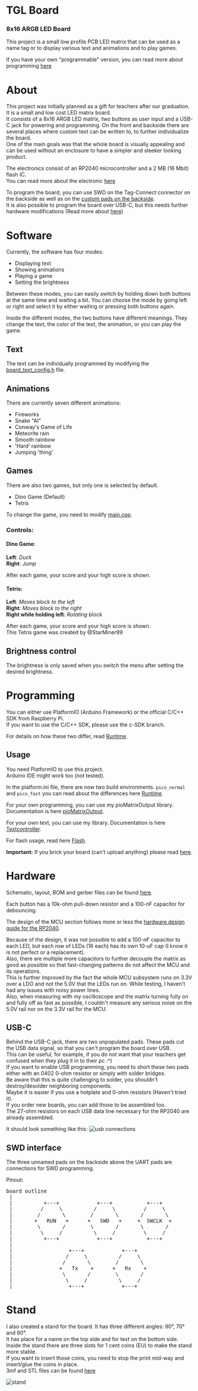 # TGL Board

### 8x16 ARGB LED Board

This project is a small low profile PCB LED matrix that can be used as a name tag
or to display various text and animations and to play games.

If you have your own "programmable" version,
you can read more about programming [here](#programming)

# About
This project was initially planned as a gift for teachers after our graduation.  
It is a small and low cost LED matrix board.  
It consists of a 8x16 ARGB LED matrix, two buttons as user input and a USB-C jack for powering and programming. 
On the front and backside there are several places where custom text can be written to,
to further individualize the board.  
One of the main goals was that the whole board is visually appealing
and can be used without an enclosure to have a simpler and sleeker looking product.

The electronics consist of an RP2040 microcontroller and a 2 MB (16 Mbit) flash IC.  
You can read more about the electronic [here](#hardware)

To program the board,
you can use SWD on the Tag-Connect connector on the backside as well as on the [custom pads on the backside](#swd-interface).  
It is also possible to program the board over USB-C,
but this needs further hardware modifications (Read more about [here](#usb-c))

# Software
Currently, the software has four modes:

- Displaying text
- Showing animations
- Playing a game
- Setting the brightness

Between these modes, you can easily switch by holding down both buttons at the same time and waiting a bit.
You can choose the mode by going left or right and select it by either waiting or pressing both buttons again.

Inside the different modes, the two buttons have different meanings.
They change the text, the color of the text, the animation, or you can play the game.

## Text
The text can be individually programmed by modifying the [board_text_config.h](src/DisplayText/board_text_config.h) file.

## Animations
There are currently seven different animations:

- Fireworks
- Snake "AI"
- Conway's Game of Life
- Meteorite rain
- Smooth rainbow
- 'Hard' rainbow
- Jumping 'thing'

## Games
There are also two games, but only one is selected by default.

- Dino Game (Default)
- Tetris

To change the game, you need to modify [main.cpp](src/main.cpp).

### Controls: 
#### Dino Game: 
**Left**: *Duck*  
**Right**: *Jump*

After each game, your score and your high score is shown.


#### Tetris:
**Left**: *Moves block to the left*  
**Right**: *Moves block to the right*  
**Right while holding left**: *Rotating block*

After each game, your score and your high score is shown.  
This Tetris game was created by @StarMiner99

## Brightness control
The brightness is only saved when you switch the menu after setting the desired brightness.


# Programming
You can either use PlatformIO (Arduino Framework) or the official C/C++ SDK from Raspberry Pi.  
If you want to use the C/C++ SDK, please use the c-SDK branch.

For details on how these two differ, read [Runtime](README_runtime.md).

## Usage

You need PlatformIO to use this project.  
Arduino IDE might work too (not tested).

In the platform.ini file, there are now two build environments.
`pico_normal` and `pico_fast` you can read about the differences here [Runtime](README_runtime.md).  

For your own programming, you can use my pioMatrixOutput library.
Documentation is here [pioMatrixOutput](READMEpioMatrixOutput.md).

For your own text, you can use my library.
Documentation is here [Textcontroller](README_textController.md).


For flash usage, read here [Flash](README_flash.md).

**Important:**
If you brick your board (can't upload anything) please read [here](README_bricked.md).  

# Hardware

Schematic, layout, BOM and gerber files can be found [here](hardware).  

Each button has a 10k-ohm pull-down resistor and a 100-nF capacitor for debouncing.  

The design of the MCU section follows more or less the [hardware design guide for the RP2040](https://datasheets.raspberrypi.com/rp2040/hardware-design-with-rp2040.pdf).

Because of the design,
it was not possible to add a 100-nF capacitor to each LED, but each row of LEDs (16 each) has its own 10-uF cap
(I know it is not perfect or a replacement).  
Also,
there are multiple more capacitors to further decouple the matrix as good as possible
so that fast-changing patterns do not affect the MCU and its operations.  
This is further improved by the fact the whole MCU subsystem runs on 3.3V over a LDO and not the 5.0V that the LEDs run on. 
While testing, I haven't had any issues with noisy power lines.  
Also, when measuring with my oscilloscope and the matrix turning fully on and fully off as fast as possible, 
I couldn't measure any serious noise on the 5.0V rail nor on the 3.3V rail for the MCU.


## USB-C
Behind the USB-C jack, there are two unpopulated pads.
These pads cut the USB data signal, so that you can't program the board over USB.  
This can be useful, for example,
if you do not want that your teachers get confused when they plug it in to their pc :^)  
If you want to enable USB programming,
you need to short these two pads either with an 0402 0-ohm resistor or simply with solder bridges.  
Be aware that this is quite challenging to solder, you shouldn't destroy/desolder neighboring components.  
Maybe it is easier if you use a hotplate and 0-ohm resistors (Haven't tried it).  
If you order new boards, you can add those to be assembled too.  
The 27-ohm resistors on each USB data line necessary for the RP2040 are already assembled.

It should look something like this:
![usb connections](assets/images/usbConnections.png "usbConnections")




## SWD interface
The three unnamed pads on the backside above the UART pads are connections for SWD programming. 

Pinout:
<pre>
board outline
 |
 |          +---+            +---+           +---+
 |         /     \          /     \         /     \
 |        /       \        /       \       /       \
 |       +   RUN   +      +   SWD   +     +  SWCLK  +
 |        \       /        \       /       \       /
 |         \     /          \     /         \     /
 |          +---+            +---+           +---+
 |
 |                  +---+            +---+          
 |                 /     \          /     \ 
 |                /       \        /       \
 |               +   Tx    +      +   Rx    +
 |                \       /        \       /       
 |                 \     /          \     /   
 |                  +---+            +---+
</pre>

# Stand
I also created a stand for the board.
It has three different angles: 90°, 70° and 60°.  
It has place for a name on the top side and for text on the bottom side.  
Inside the stand there are three slots for 1 cent coins (EU) to make the stand more stable.  
If you want to insert those coins, you need to stop the print mid-way and insert/glue the coins in place.  
3mf and STL files can be found [here](hardware/Stand)

![stand](assets/images/stand.png "stand")